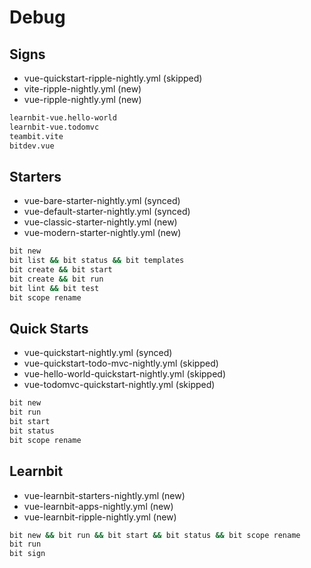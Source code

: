 # Debug

## Signs

- vue-quickstart-ripple-nightly.yml (skipped)
- vite-ripple-nightly.yml (new)
- vue-ripple-nightly.yml (new)

```bash
learnbit-vue.hello-world
learnbit-vue.todomvc
teambit.vite
bitdev.vue
```

## Starters

- vue-bare-starter-nightly.yml (synced)
- vue-default-starter-nightly.yml (synced)
- vue-classic-starter-nightly.yml (new)
- vue-modern-starter-nightly.yml (new)

```bash
bit new
bit list && bit status && bit templates
bit create && bit start
bit create && bit run
bit lint && bit test
bit scope rename
```

## Quick Starts

- vue-quickstart-nightly.yml (synced)
- vue-quickstart-todo-mvc-nightly.yml (skipped)
- vue-hello-world-quickstart-nightly.yml (skipped)
- vue-todomvc-quickstart-nightly.yml (skipped)

```bash
bit new
bit run
bit start
bit status
bit scope rename
```

## Learnbit

- vue-learnbit-starters-nightly.yml (new)
- vue-learnbit-apps-nightly.yml (new)
- vue-learnbit-ripple-nightly.yml (new)

```bash
bit new && bit run && bit start && bit status && bit scope rename
bit run
bit sign
```
